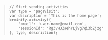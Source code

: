 > ```node
> // Start sending activities
> var type = 'pageVisit';
> var description = 'This is the home page';
> breinify.activity({
>     'email': 'user.name@email.com',
>     'sessionId': 'Rg3vHJZnehYLjVg7qi3bZjzg'
> }, type, description);
> ```
